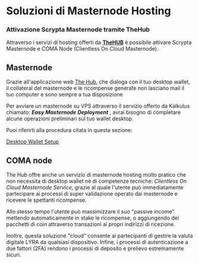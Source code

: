# Soluzioni di Masternode Hosting

### Attivazione Scrypta Masternode tramite TheHub

Attraverso i servizi di hosting offerti da [**TheHUB**](https://thehub.host/) è possibile attivare Scrypta Masternode e COMA Node (Clientless On Cloud Masternode).

## Masternode
Grazie all'applicazione web [The Hub](https://thehub.host/), che dialoga con il tuo desktop wallet, il collateral del masternode e le ricompense generate non lasciano mail il tuo computer e sono sempre a tua disposizione

Per avviare un masternode su VPS attraverso il servizio offerto da Kalkulus chiamato: ***Easy Masternode Deployment*** , avrai bisogno di completare alcune operazioni preliminari sul tuo wallet desktop.

Puoi riferirti alla procedura citata in questa sezione:

[Desktop Wallet Setup](installazione-manuale.md)


## COMA node

The Hub offre anche un servizio di masternode hosting molto pratico che non necessita di desktop wallet nè di competenze tecniche: *Clientless On Cloud Masternode Service*, grazie al quale l'utente può immediatamente partecipare ai processi di super validazione operato dai masternode e ricevere le spettanti ricompense. 

Allo stesso tempo l'utente può massimizzare il suo "passive income" mettendo automaticamente in stake le ricompense, o aggiungendo dei pacchetti di coin attraverso transazioni ai propri indirizzi di ricezione.

Inoltre, questa soluzione "cloud" consente ai partecipanti di gestire la valuta digitale LYRA da qualsiasi dispositivo. Infine, i processi di autenticazione a due fattori (2FA) rendono i processi di deposito e prelievo estremamente sicuri.